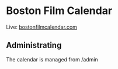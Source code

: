 # Boston Film Calendar

Live: [bostonfilmcalendar.com](http://bostonfilmcalendar.com)

## Administrating

The calendar is managed from /admin 
